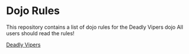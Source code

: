 Dojo Rules
==========

This repository contains a list of dojo rules for the Deadly Vipers dojo
All users should read the rules!

[Deadly Vipers](https://github.com/deadlyvipers)
